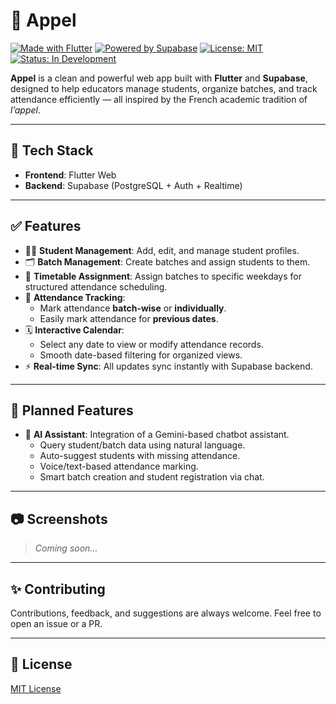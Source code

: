 # 📘 Appel

[![Made with Flutter](https://img.shields.io/badge/Made%20with-Flutter-blue)](https://flutter.dev/)
[![Powered by Supabase](https://img.shields.io/badge/Backend-Supabase-green)](https://supabase.com/)
[![License: MIT](https://img.shields.io/badge/License-MIT-yellow.svg)](LICENSE)
[![Status: In Development](https://img.shields.io/badge/Status-In%20Development-orange)]()

**Appel** is a clean and powerful web app built with **Flutter** and **Supabase**, designed to help educators manage students, organize batches, and track attendance efficiently — all inspired by the French academic tradition of _l’appel_.

---

## 🚀 Tech Stack

- **Frontend**: Flutter Web
- **Backend**: Supabase (PostgreSQL + Auth + Realtime)

---

## ✅ Features

- 👨‍🎓 **Student Management**: Add, edit, and manage student profiles.
- 🗂️ **Batch Management**: Create batches and assign students to them.
- 📅 **Timetable Assignment**: Assign batches to specific weekdays for structured attendance scheduling.
- 🧾 **Attendance Tracking**:
  - Mark attendance **batch-wise** or **individually**.
  - Easily mark attendance for **previous dates**.
- 🗓️ **Interactive Calendar**:
  - Select any date to view or modify attendance records.
  - Smooth date-based filtering for organized views.
- ⚡ **Real-time Sync**: All updates sync instantly with Supabase backend.

---

## 🤖 Planned Features

- 💬 **AI Assistant**: Integration of a Gemini-based chatbot assistant.
  - Query student/batch data using natural language.
  - Auto-suggest students with missing attendance.
  - Voice/text-based attendance marking.
  - Smart batch creation and student registration via chat.

---

## 📷 Screenshots

> _Coming soon..._

---

## ✨ Contributing

Contributions, feedback, and suggestions are always welcome. Feel free to open an issue or a PR.

---

## 📄 License

[MIT License](LICENSE)
